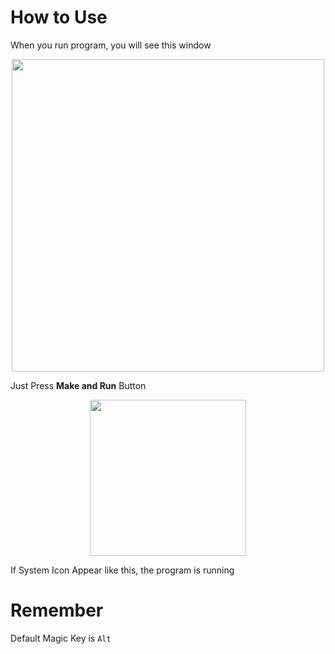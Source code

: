 
# How to Use

When you run program, you will see this window

<p align="center">
<img src="./../assets/images/program.png" width="500"/>
</p>

Just Press **Make and Run** Button

<p align="center">
<img src="./../assets/images/tray.png" width="250"/>
</p>

If System Icon Appear like this, the program is running

# Remember

Default Magic Key is `Alt`